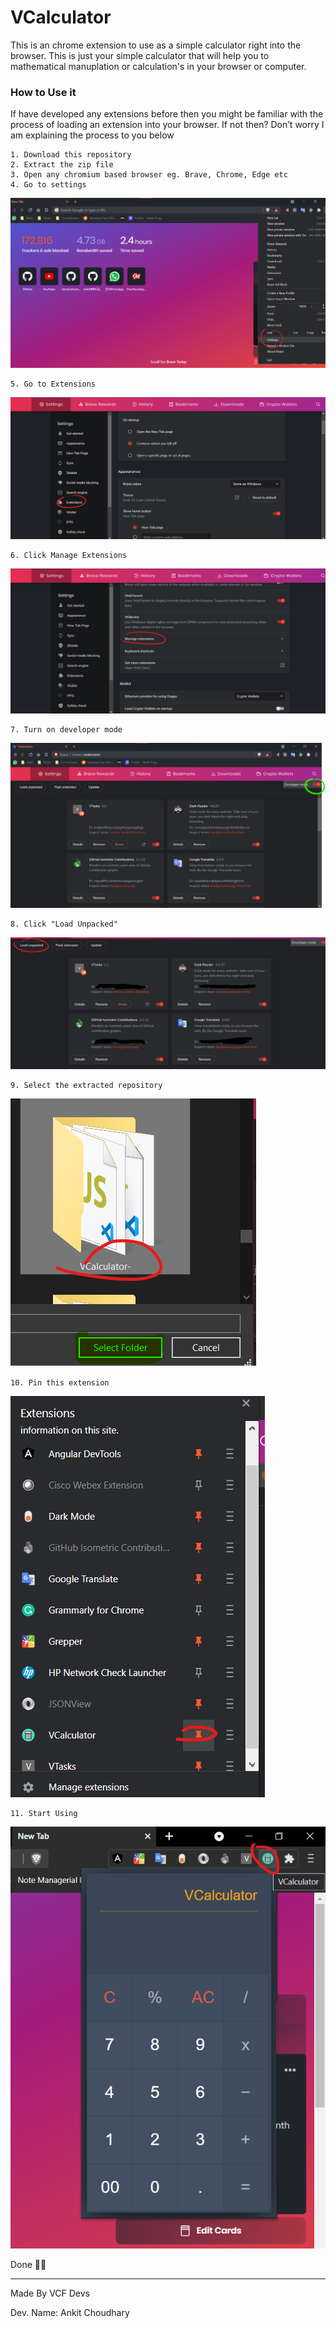 # VCalculator

This is an chrome extension to use as a simple calculator right into the browser. This is just your simple calculator that will help you to mathematical manuplation or calculation's in your browser or computer.

### How to Use it

If have developed any extensions before then you might be familiar with the process of loading an extension into your browser. If not then? Don’t worry I am explaining the process to you below

```
1. Download this repository
2. Extract the zip file
3. Open any chromium based browser eg. Brave, Chrome, Edge etc
4. Go to settings
```

![](images/4.png)

```
5. Go to Extensions
```

![](images/5.png)


```
6. Click Manage Extensions
```

![](images/6.png)

```
7. Turn on developer mode
```

![](images/7.png)

```
8. Click "Load Unpacked"
```

![](images/8.png)

```
9. Select the extracted repository
```

![](images/9.png)

```
10. Pin this extension
```

![](images/10.png)

```
11. Start Using
```

![](images/11.png)



Done 👍🏻

***
Made By VCF Devs

Dev. Name: Ankit Choudhary

